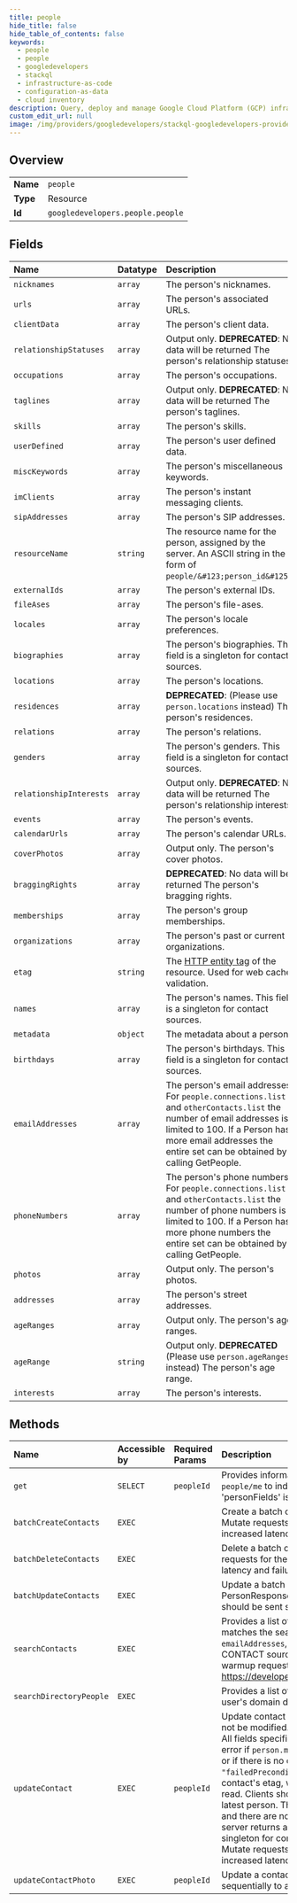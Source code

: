 ```yaml
---
title: people
hide_title: false
hide_table_of_contents: false
keywords:
  - people
  - people
  - googledevelopers    
  - stackql
  - infrastructure-as-code
  - configuration-as-data
  - cloud inventory
description: Query, deploy and manage Google Cloud Platform (GCP) infrastructure and resources using SQL
custom_edit_url: null
image: /img/providers/googledevelopers/stackql-googledevelopers-provider-featured-image.png
---
```

  
    

## Overview
<table><tbody>
<tr><td><b>Name</b></td><td><code>people</code></td></tr>
<tr><td><b>Type</b></td><td>Resource</td></tr>
<tr><td><b>Id</b></td><td><code>googledevelopers.people.people</code></td></tr>
</tbody></table>

## Fields
| Name | Datatype | Description |
|:-----|:---------|:------------|
| `nicknames` | `array` | The person's nicknames. |
| `urls` | `array` | The person's associated URLs. |
| `clientData` | `array` | The person's client data. |
| `relationshipStatuses` | `array` | Output only. **DEPRECATED**: No data will be returned The person's relationship statuses. |
| `occupations` | `array` | The person's occupations. |
| `taglines` | `array` | Output only. **DEPRECATED**: No data will be returned The person's taglines. |
| `skills` | `array` | The person's skills. |
| `userDefined` | `array` | The person's user defined data. |
| `miscKeywords` | `array` | The person's miscellaneous keywords. |
| `imClients` | `array` | The person's instant messaging clients. |
| `sipAddresses` | `array` | The person's SIP addresses. |
| `resourceName` | `string` | The resource name for the person, assigned by the server. An ASCII string in the form of `people/&#123;person_id&#125;`. |
| `externalIds` | `array` | The person's external IDs. |
| `fileAses` | `array` | The person's file-ases. |
| `locales` | `array` | The person's locale preferences. |
| `biographies` | `array` | The person's biographies. This field is a singleton for contact sources. |
| `locations` | `array` | The person's locations. |
| `residences` | `array` | **DEPRECATED**: (Please use `person.locations` instead) The person's residences. |
| `relations` | `array` | The person's relations. |
| `genders` | `array` | The person's genders. This field is a singleton for contact sources. |
| `relationshipInterests` | `array` | Output only. **DEPRECATED**: No data will be returned The person's relationship interests. |
| `events` | `array` | The person's events. |
| `calendarUrls` | `array` | The person's calendar URLs. |
| `coverPhotos` | `array` | Output only. The person's cover photos. |
| `braggingRights` | `array` | **DEPRECATED**: No data will be returned The person's bragging rights. |
| `memberships` | `array` | The person's group memberships. |
| `organizations` | `array` | The person's past or current organizations. |
| `etag` | `string` | The [HTTP entity tag](https://en.wikipedia.org/wiki/HTTP_ETag) of the resource. Used for web cache validation. |
| `names` | `array` | The person's names. This field is a singleton for contact sources. |
| `metadata` | `object` | The metadata about a person. |
| `birthdays` | `array` | The person's birthdays. This field is a singleton for contact sources. |
| `emailAddresses` | `array` | The person's email addresses. For `people.connections.list` and `otherContacts.list` the number of email addresses is limited to 100. If a Person has more email addresses the entire set can be obtained by calling GetPeople. |
| `phoneNumbers` | `array` | The person's phone numbers. For `people.connections.list` and `otherContacts.list` the number of phone numbers is limited to 100. If a Person has more phone numbers the entire set can be obtained by calling GetPeople. |
| `photos` | `array` | Output only. The person's photos. |
| `addresses` | `array` | The person's street addresses. |
| `ageRanges` | `array` | Output only. The person's age ranges. |
| `ageRange` | `string` | Output only. **DEPRECATED** (Please use `person.ageRanges` instead) The person's age range. |
| `interests` | `array` | The person's interests. |
## Methods
| Name | Accessible by | Required Params | Description |
|:-----|:--------------|:----------------|:------------|
| `get` | `SELECT` | `peopleId` | Provides information about a person by specifying a resource name. Use `people/me` to indicate the authenticated user. The request returns a 400 error if 'personFields' is not specified. |
| `batchCreateContacts` | `EXEC` |  | Create a batch of new contacts and return the PersonResponses for the newly Mutate requests for the same user should be sent sequentially to avoid increased latency and failures. |
| `batchDeleteContacts` | `EXEC` |  | Delete a batch of contacts. Any non-contact data will not be deleted. Mutate requests for the same user should be sent sequentially to avoid increased latency and failures. |
| `batchUpdateContacts` | `EXEC` |  | Update a batch of contacts and return a map of resource names to PersonResponses for the updated contacts. Mutate requests for the same user should be sent sequentially to avoid increased latency and failures. |
| `searchContacts` | `EXEC` |  | Provides a list of contacts in the authenticated user's grouped contacts that matches the search query. The query matches on a contact's `names`, `nickNames`, `emailAddresses`, `phoneNumbers`, and `organizations` fields that are from the CONTACT source. **IMPORTANT**: Before searching, clients should send a warmup request with an empty query to update the cache. See https://developers.google.com/people/v1/contacts#search_the_users_contacts |
| `searchDirectoryPeople` | `EXEC` |  | Provides a list of domain profiles and domain contacts in the authenticated user's domain directory that match the search query. |
| `updateContact` | `EXEC` | `peopleId` | Update contact data for an existing contact person. Any non-contact data will not be modified. Any non-contact data in the person to update will be ignored. All fields specified in the `update_mask` will be replaced. The server returns a 400 error if `person.metadata.sources` is not specified for the contact to be updated or if there is no contact source. The server returns a 400 error with reason `"failedPrecondition"` if `person.metadata.sources.etag` is different than the contact's etag, which indicates the contact has changed since its data was read. Clients should get the latest person and merge their updates into the latest person. The server returns a 400 error if `memberships` are being updated and there are no contact group memberships specified on the person. The server returns a 400 error if more than one field is specified on a field that is a singleton for contact sources: * biographies * birthdays * genders * names Mutate requests for the same user should be sent sequentially to avoid increased latency and failures. |
| `updateContactPhoto` | `EXEC` | `peopleId` | Update a contact's photo. Mutate requests for the same user should be sent sequentially to avoid increased latency and failures. |
